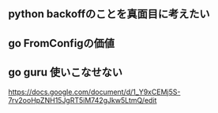 ## python backoffのことを真面目に考えたい
## go FromConfigの価値
## go guru 使いこなせない

https://docs.google.com/document/d/1_Y9xCEMj5S-7rv2ooHpZNH15JgRT5iM742gJkw5LtmQ/edit
